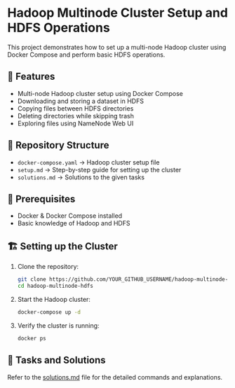 # Hadoop Multinode Cluster Setup and HDFS Operations

This project demonstrates how to set up a multi-node Hadoop cluster using Docker Compose and perform basic HDFS operations.

## 🚀 Features
- Multi-node Hadoop cluster setup using Docker Compose
- Downloading and storing a dataset in HDFS
- Copying files between HDFS directories
- Deleting directories while skipping trash
- Exploring files using NameNode Web UI

## 📁 Repository Structure
- `docker-compose.yaml` → Hadoop cluster setup file
- `setup.md` → Step-by-step guide for setting up the cluster
- `solutions.md` → Solutions to the given tasks

## 🔧 Prerequisites
- Docker & Docker Compose installed
- Basic knowledge of Hadoop and HDFS

## 🏗️ Setting up the Cluster
1. Clone the repository:
   ```bash
   git clone https://github.com/YOUR_GITHUB_USERNAME/hadoop-multinode-hdfs.git
   cd hadoop-multinode-hdfs
   ```

2. Start the Hadoop cluster:
   ```bash
   docker-compose up -d
   ```

3. Verify the cluster is running:
   ```bash
   docker ps
   ```

## 📌 Tasks and Solutions
Refer to the [solutions.md](solutions.md) file for the detailed commands and explanations.
